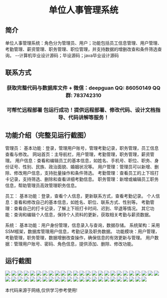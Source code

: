 <p><h1 align="center">单位人事管理系统</h1></p>

## 简介
单位人事管理系统：角色分为管理员、用户；功能包括员工信息管理、用户管理、考勤管理、薪资管理、职务管理、职位管理，并支持数据的增删改查和条件筛选查询。    --计算机毕业设计源码；毕设源码；java毕业设计源码


## 联系方式
<p><h3 align="center">获取完整代码与数据库文件 + 微信：deepguan QQ: 86050149 QQ群: 783742310</h3></p>
<p><h3 align="center">可帮忙远程部署 包运行成功！提供远程部署、修改代码、设计文档指导、代码讲解等服务！</h3></p>

## 功能介绍（完整见运行截图）
管理员： 基本功能：登录，管理用户账号，管理考勤记录，职务管理，员工信息查看与修改。 网站首页：主导航栏，用户管理，考勤管理，职务管理，薪资管理。 用户信息：查看和编辑员工的基本信息，如姓名、手机号、职位、职务、身份证号、性别、民族、政治面貌、婚姻状况等。 用户管理：管理员可以新增、删除、修改用户信息，支持批量操作和条件筛选。 考勤管理：查看员工的上下班打卡记录，支持筛选、删除和查看详细考勤信息。 职务管理：新增或编辑员工职务信息，帮助管理员高效管理职务信息。 

员工： 基本功能：登录，查看个人信息，更新联系方式，查看考勤记录。 个人信息：查看和修改自己的基本信息，如姓名、职位、联系方式、性别等。 考勤管理：查看自己的打卡记录，了解上下班打卡时间、迟到、早退等情况。 其它功能：查询和编辑个人信息，保持个人资料的更新，获取相关考勤与薪资数据。

系统： 基本功能：用户身份管理，信息录入与查询，数据存储。 系统架构：采用SSM框架，数据库管理用户信息，考勤记录及职务数据。 功能模块：用户管理，考勤管理，职务管理，数据增删改查操作，确保信息的有效更新与管理。 用户数据：管理用户账号、密码、角色信息，提供添加、删除、修改功能。


## 运行截图
![](https://bs-1329754181.cos.ap-shanghai.myqcloud.com/ssm/UnitPersonnelManagementSystem/img/001.jpg)
![](https://bs-1329754181.cos.ap-shanghai.myqcloud.com/ssm/UnitPersonnelManagementSystem/img/002.jpg)
![](https://bs-1329754181.cos.ap-shanghai.myqcloud.com/ssm/UnitPersonnelManagementSystem/img/003.jpg)
![](https://bs-1329754181.cos.ap-shanghai.myqcloud.com/ssm/UnitPersonnelManagementSystem/img/004.jpg)
![](https://bs-1329754181.cos.ap-shanghai.myqcloud.com/ssm/UnitPersonnelManagementSystem/img/005.jpg)
![](https://bs-1329754181.cos.ap-shanghai.myqcloud.com/ssm/UnitPersonnelManagementSystem/img/006.jpg)
![](https://bs-1329754181.cos.ap-shanghai.myqcloud.com/ssm/UnitPersonnelManagementSystem/img/007.jpg)
![](https://bs-1329754181.cos.ap-shanghai.myqcloud.com/ssm/UnitPersonnelManagementSystem/img/008.jpg)
![](https://bs-1329754181.cos.ap-shanghai.myqcloud.com/ssm/UnitPersonnelManagementSystem/img/009.jpg)
![](https://bs-1329754181.cos.ap-shanghai.myqcloud.com/ssm/UnitPersonnelManagementSystem/img/010.jpg)
![](https://bs-1329754181.cos.ap-shanghai.myqcloud.com/ssm/UnitPersonnelManagementSystem/img/011.jpg)
![](https://bs-1329754181.cos.ap-shanghai.myqcloud.com/ssm/UnitPersonnelManagementSystem/img/012.jpg)
![](https://bs-1329754181.cos.ap-shanghai.myqcloud.com/ssm/UnitPersonnelManagementSystem/img/013.jpg)
![](https://bs-1329754181.cos.ap-shanghai.myqcloud.com/ssm/UnitPersonnelManagementSystem/img/014.jpg)
![](https://bs-1329754181.cos.ap-shanghai.myqcloud.com/ssm/UnitPersonnelManagementSystem/img/015.jpg)
![](https://bs-1329754181.cos.ap-shanghai.myqcloud.com/ssm/UnitPersonnelManagementSystem/img/016.jpg)
![](https://bs-1329754181.cos.ap-shanghai.myqcloud.com/ssm/UnitPersonnelManagementSystem/img/017.jpg)
![](https://bs-1329754181.cos.ap-shanghai.myqcloud.com/ssm/UnitPersonnelManagementSystem/img/018.jpg)
![](https://bs-1329754181.cos.ap-shanghai.myqcloud.com/ssm/UnitPersonnelManagementSystem/img/019.jpg)
![](https://bs-1329754181.cos.ap-shanghai.myqcloud.com/ssm/UnitPersonnelManagementSystem/img/020.jpg)
![](https://bs-1329754181.cos.ap-shanghai.myqcloud.com/ssm/UnitPersonnelManagementSystem/img/021.jpg)
![](https://bs-1329754181.cos.ap-shanghai.myqcloud.com/ssm/UnitPersonnelManagementSystem/img/022.jpg)
![](https://bs-1329754181.cos.ap-shanghai.myqcloud.com/ssm/UnitPersonnelManagementSystem/img/023.jpg)
![](https://bs-1329754181.cos.ap-shanghai.myqcloud.com/ssm/UnitPersonnelManagementSystem/img/024.jpg)
![](https://bs-1329754181.cos.ap-shanghai.myqcloud.com/ssm/UnitPersonnelManagementSystem/img/025.jpg)
![](https://bs-1329754181.cos.ap-shanghai.myqcloud.com/ssm/UnitPersonnelManagementSystem/img/026.jpg)
![](https://bs-1329754181.cos.ap-shanghai.myqcloud.com/ssm/UnitPersonnelManagementSystem/img/027.jpg)
![](https://bs-1329754181.cos.ap-shanghai.myqcloud.com/ssm/UnitPersonnelManagementSystem/img/028.jpg)
![](https://bs-1329754181.cos.ap-shanghai.myqcloud.com/ssm/UnitPersonnelManagementSystem/img/029.jpg)
![](https://bs-1329754181.cos.ap-shanghai.myqcloud.com/ssm/UnitPersonnelManagementSystem/img/030.jpg)
![](https://bs-1329754181.cos.ap-shanghai.myqcloud.com/ssm/UnitPersonnelManagementSystem/img/031.jpg)
![](https://bs-1329754181.cos.ap-shanghai.myqcloud.com/ssm/UnitPersonnelManagementSystem/img/032.jpg)
![](https://bs-1329754181.cos.ap-shanghai.myqcloud.com/ssm/UnitPersonnelManagementSystem/img/033.jpg)
![](https://bs-1329754181.cos.ap-shanghai.myqcloud.com/ssm/UnitPersonnelManagementSystem/img/034.jpg)
![](https://bs-1329754181.cos.ap-shanghai.myqcloud.com/ssm/UnitPersonnelManagementSystem/img/035.jpg)
![](https://bs-1329754181.cos.ap-shanghai.myqcloud.com/ssm/UnitPersonnelManagementSystem/img/036.jpg)
![](https://bs-1329754181.cos.ap-shanghai.myqcloud.com/ssm/UnitPersonnelManagementSystem/img/037.jpg)
![](https://bs-1329754181.cos.ap-shanghai.myqcloud.com/ssm/UnitPersonnelManagementSystem/img/038.jpg)
![](https://bs-1329754181.cos.ap-shanghai.myqcloud.com/ssm/UnitPersonnelManagementSystem/img/039.jpg)
![](https://bs-1329754181.cos.ap-shanghai.myqcloud.com/ssm/UnitPersonnelManagementSystem/img/040.jpg)
![](https://bs-1329754181.cos.ap-shanghai.myqcloud.com/ssm/UnitPersonnelManagementSystem/img/041.jpg)
![](https://bs-1329754181.cos.ap-shanghai.myqcloud.com/ssm/UnitPersonnelManagementSystem/img/042.jpg)
![](https://bs-1329754181.cos.ap-shanghai.myqcloud.com/ssm/UnitPersonnelManagementSystem/img/043.jpg)
![](https://bs-1329754181.cos.ap-shanghai.myqcloud.com/ssm/UnitPersonnelManagementSystem/img/044.jpg)
![](https://bs-1329754181.cos.ap-shanghai.myqcloud.com/ssm/UnitPersonnelManagementSystem/img/045.jpg)
![](https://bs-1329754181.cos.ap-shanghai.myqcloud.com/ssm/UnitPersonnelManagementSystem/img/046.jpg)
![](https://bs-1329754181.cos.ap-shanghai.myqcloud.com/ssm/UnitPersonnelManagementSystem/img/047.jpg)
![](https://bs-1329754181.cos.ap-shanghai.myqcloud.com/ssm/UnitPersonnelManagementSystem/img/048.jpg)

<p>本代码来源于网络,仅供学习参考使用!</p>
